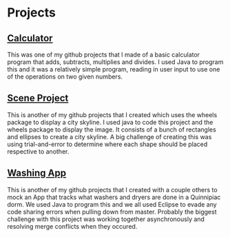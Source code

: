 # Projects
## [Calculator](https://github.com/AndrewLabbe/Calculator)
This was one of my github projects that I made of a basic calculator program that adds, subtracts, multiplies and divides. I used Java to program this and it was a relatively simple program, reading in user input to use one of the operations on two given numbers.

## [Scene Project](https://github.com/AndrewLabbe/SceneProject)
This is another of my github projects that I created which uses the wheels package to display a city skyline. I used java to code this project and the wheels package to display the image. It consists of a bunch of rectangles and ellipses to create a city skyline. A big challenge of creating this was using trial-and-error to determine where each shape should be placed respective to another.

## [Washing App](https://github.com/AndrewLabbe/WashingApp)
This is another of my github projects that I created with a couple others to mock an App that tracks what washers and dryers are done in a Quinnipiac dorm. We used Java to program this and we all used Eclipse to evade any code sharing errors when pulling down from master. Probably the biggest challenge with this project was working together asynchronously and resolving merge conflicts when they occured.
